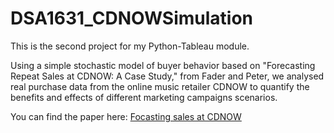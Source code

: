 # DSA1631_CDNOWSimulation

This is the second project for my Python-Tableau module. 

Using a simple stochastic model of buyer behavior based on "Forecasting Repeat Sales at CDNOW: A Case Study," from Fader and Peter, we analysed real purchase data from the online music retailer CDNOW to quantify the benefits and effects of different marketing campaigns scenarios.

You can find the paper here: <a href='https://www.researchgate.net/publication/2805421_Forecasting_repeat_sales_at_CDNOW_A_case_study'>Focasting sales at CDNOW</a>

